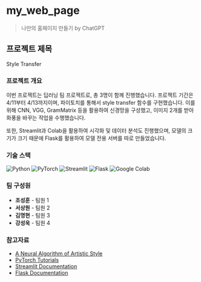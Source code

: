 # my_web_page
> 나만의 홈페이지 만들기 by ChatGPT

## 프로젝트 제목

Style Transfer

### 프로젝트 개요

이번 프로젝트는 딥러닝 팀 프로젝트로, 총 3명이 함께 진행했습니다. 프로젝트 기간은 4/11부터 4/13까지이며, 파이토치를 통해서 style transfer 함수를 구현했습니다. 이를 위해 CNN, VGG, GramMatrix 등을 활용하여 신경망을 구성했고, 이미지 2개를 받아 화풍을 바꾸는 작업을 수행했습니다.

또한, Streamlit과 Colab을 활용하여 시각화 및 데이터 분석도 진행했으며, 모델의 크기가 크기 때문에 Flask를 활용하여 모델 전용 서버를 따로 만들었습니다.

### 기술 스택

![Python](https://img.shields.io/badge/-Python-3776AB?logo=python&logoColor=white&style=flat-square)
![PyTorch](https://img.shields.io/badge/-PyTorch-ee4c2c?logo=pytorch&logoColor=white&style=flat-square)
![Streamlit](https://img.shields.io/badge/-Streamlit-ff4b4b?logo=streamlit&logoColor=white&style=flat-square)
![Flask](https://img.shields.io/badge/-Flask-000000?logo=flask&logoColor=white&style=flat-square)
![Google Colab](https://img.shields.io/badge/-Google%20Colab-F9AB00?logo=google%20colab&logoColor=white&style=flat-square)


### 팀 구성원

- **조성훈** - 팀원 1
- **서상원** - 팀원 2
- **김명현** - 팀원 3
- **강성욱** - 팀원 4

### 참고자료

- [A Neural Algorithm of Artistic Style](https://arxiv.org/abs/1508.06576)
- [PyTorch Tutorials](https://pytorch.org/tutorials/)
- [Streamlit Documentation](https://docs.streamlit.io/en/stable/)
- [Flask Documentation](https://flask.palletsprojects.com/en/2.1.x/)
